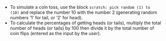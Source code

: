 -  To simulate a coin toss, use the block `scratch: pick random (1) to (10)` and replace the number 10 with the number 2 (generating random numbers ‘1’ for tail, or ‘2’ for head).
-  To calculate the percentages of getting heads (or tails), multiply the total number of heads (or tails) by 100 then divide it by the total number of coin flips (entered as the input by the user).
